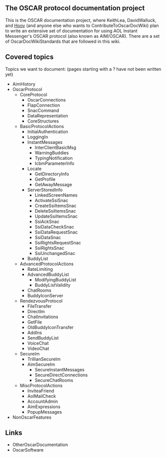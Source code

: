 ## The OSCAR protocol documentation project ##
This is the OSCAR documentation project, where KeithLea, DavidWalluck, and [Hoov](Hoov.md) (and anyone else who wants to ContributeToOscarDocWiki) plan to write an extensive set of documentation for using AOL Instant Messenger's OSCAR protocol (also known as AIM/OSCAR). There are a set of OscarDocWikiStandards that are followed in this wiki.

## Covered topics ##

Topics we want to document: (pages starting with a ? have not been written yet)
  * AimHistory
  * OscarProtocol
    * CoreProtocol
      * OscarConnections
      * FlapConnection
      * SnacCommand
      * DataRepresentation
      * CoreStructures
    * BasicProtocolActions
      * InitialAuthentication
      * LoggingIn
      * InstantMessages
        * InterClientBasicMsg
        * WarningBuddies
        * TypingNotification
        * IcbmParameterInfo
      * Locate
        * GetDirectoryInfo
        * GetProfile
        * GetAwayMessage
      * ServerStoredInfo
        * LinkedScreenNames
        * ActivateSsiSnac
        * CreateSsiItemsSnac
        * DeleteSsiItemsSnac
        * UpdateSsiItemsSnac
        * SsiAckSnac
        * SsiDataCheckSnac
        * SsiDataRequestSnac
        * SsiDataSnac
        * SsiRightsRequestSnac
        * SsiRightsSnac
        * SsiUnchangedSnac
      * BuddyList
    * AdvancedProtocolActions
      * RateLimiting
      * AdvancedBuddyList
        * ModifyingBuddyList
        * BuddyListValidity
      * ChatRooms
      * BuddyIconServer
    * RendezvousProtocol
      * FileTransfer
      * DirectIm
      * ChatInvitations
      * GetFile
      * OldBuddyIconTransfer
      * AddIns
      * SendBuddyList
      * VoiceChat
      * VideoChat
    * SecureIm
      * TrillianSecureIm
      * AimSecureIm
        * SecureInstantMessages
        * SecureDirectConnections
        * SecureChatRooms
    * MiscProtocolActions
      * InviteaFriend
      * AolMailCheck
      * AccountAdmin
      * AimExpressions
      * PopupMessages
  * NonOscarFeatures

## Links ##

  * OtherOscarDocumentation
  * OscarSoftware